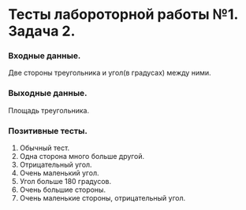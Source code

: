 # Тесты лабороторной работы №1. Задача 2.

### Входные данные.
Две стороны треугольника и угол(в градусах) между ними.

### Выходные данные.
Площадь треугольника.

### Позитивные тесты.
1. Обычный тест.
2. Одна сторона много больше другой.
3. Отрицательный угол.
4. Очень маленький угол.
5. Угол больше 180 градусов.
6. Очень большие стороны.
7. Очень маленькие стороны, отрицательный угол.

